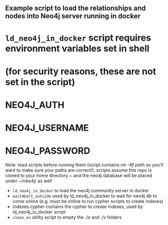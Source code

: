 ## Example script to load the relationships and nodes into Neo4j server running in docker

# ```ld_neo4j_in_docker``` script requires environment variables set in shell
# (for security reasons, these are not set in the script) 
#
# NEO4J_AUTH
# NEO4J_USERNAME
# NEO4J_PASSWORD

Note: read scripts before running them (script contains *rm -Rf path* so you'll want to make sure your paths are correct!), scripts assume this repo is cloned to your home directory ~ and the neo4j database will be placed under ~/neo4j/ as well
- ```ld_neo4j_in_docker``` to load the neo4j community server in docker
- ```wait4bolt_outside``` used by ld_neo4j_in_docker to wait for neo4j db to come online (e.g. must be online to run cypher scripts to create indexes)
- indexes.cypher contains the cypher to create indexes, used by ld_neo4j_in_docker script
- ```clean_ev``` utility script to empty the ./e and ./v folders

